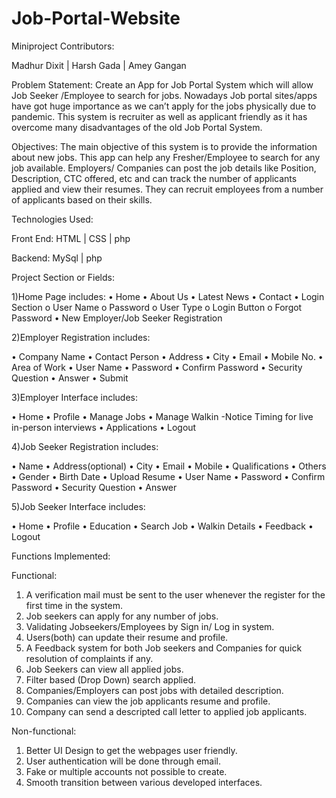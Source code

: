 # Job-Portal-Website

Miniproject
Contributors:

Madhur Dixit | Harsh Gada | Amey Gangan

Problem Statement:
Create an App for Job Portal System which will allow Job Seeker /Employee to search for jobs. Nowadays Job portal sites/apps have got huge importance as we can’t apply for the jobs physically due to pandemic. This system is recruiter as well as applicant friendly as it has overcome many disadvantages of the old Job Portal System.

Objectives:
The main objective of this system is to provide the information about new jobs. This app can help any Fresher/Employee to search for any job available. Employers/ Companies can post the job details like Position, Description, CTC offered, etc and can track the number of applicants applied and view their resumes. They can recruit employees from a number of applicants based on their skills.

Technologies Used:

Front End:
HTML | CSS | php

Backend:
MySql | php

Project Section or Fields:

1)Home Page includes:
•	Home
•	About Us
•	Latest News
•	Contact 
•	Login Section
o	User Name
o	Password
o	User Type
o	Login Button
o	Forgot Password
•	New Employer/Job Seeker Registration

2)Employer Registration includes:

•	Company Name
•	Contact Person
•	Address
•	City
•	Email
•	Mobile No.
•	Area of Work
•	User Name
•	Password
•	Confirm Password
•	Security Question
•	Answer
•	Submit

3)Employer Interface includes:

•	Home
•	Profile
•	Manage Jobs
•	Manage Walkin -Notice Timing for live in-person interviews
•	Applications
•	Logout


4)Job Seeker Registration includes:

•	Name
•	Address(optional)
•	City
•	Email
•	Mobile
•	Qualifications
•	Others
•	Gender
•	Birth Date
•	Upload Resume
•	User Name
•	Password
•	Confirm Password
•	Security Question
•	Answer

5)Job Seeker Interface includes:

•	Home
•	Profile
•	Education
•	Search Job
•	Walkin Details
•	Feedback
•	Logout

Functions Implemented:

Functional:
1. A verification mail must be sent to the user whenever the register for the first time in the system.
2. Job seekers can apply for any number of jobs.
3. Validating Jobseekers/Employees by Sign in/ Log in system.
4. Users(both) can update their resume and profile.
5. A Feedback system for both Job seekers and Companies for quick resolution of complaints if any.
6. Job Seekers can view all applied jobs.
7. Filter based (Drop Down) search applied.
8. Companies/Employers can post jobs with detailed description.
9. Companies can view the job applicants resume and profile.
10. Company can send a descripted call letter to applied job applicants.

Non-functional:
1. Better UI Design to get the webpages user friendly.
2. User authentication will be done through email.
3. Fake or multiple accounts not possible to create.
4. Smooth transition between various developed interfaces.





